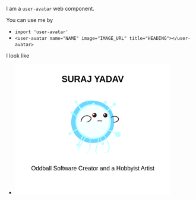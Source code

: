 I am a `user-avatar` web component.

You can use me by 
- `import 'user-avatar'`
- `<user-avatar name="NAME" image="IMAGE_URL" title="HEADING"></user-avatar>`

I look like
- ![Preview](https://raw.githubusercontent.com/jarusll/user-avatar/master/preview.png)